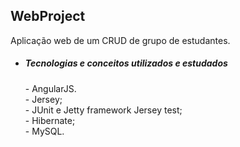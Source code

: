 ## WebProject

Aplicação web de um CRUD de grupo de estudantes. 

* <h5>Tecnologias e conceitos utilizados e estudados</h5>
   - AngularJS. <br />
  - Jersey; <br />
  - JUnit e Jetty framework Jersey test; <br />
  - Hibernate; <br />
  - MySQL. <br />
